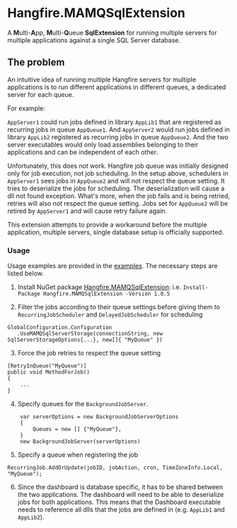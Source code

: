 # Hangfire.MAMQSqlExtension
A **M**ulti-**A**pp, **M**ulti-**Q**ueue **SqlExtension** for running multiple servers for multiple applications against a single SQL Server database.

## The problem
An intuitive idea of running multiple Hangfire servers for multiple applications is to run different applications in different queues, a dedicated server for each queue.

For example: 

`AppServer1` could run jobs defined in library `AppLib1` that are registered as recurring jobs in queue `AppQueue1`. And `AppServer2` would run jobs defined in library `AppLib2` registered as recurring jobs in queue `AppQueue2`. And the two server executables would only load assemblies belonging to their applications and can be independent of each other.

Unfortunately, this does not work. Hangfire job queue was initially designed only for job execution, not job scheduling. In the setup above, schedulers in `AppServer1` sees jobs in `AppQueue2` and will not respect the queue setting. It tries to deserialize the jobs for scheduling. The deserialization will cause a dll not found exception. What's more, when the job fails and is being retried, retries will also not respect the queue setting. Jobs set for `AppQueue2` will be retired by `AppServer1` and will cause retry failure again.

This extension attempts to provide a workaround before the multiple application, multiple servers, single database setup is officially supported.


### Usage
Usage examples are provided in the [examples](https://github.com/GeXiaoguo/Hangfire.MAMQSqlExtension/tree/master/examples). The necessary steps are listed below.

1. Install NuGet package [Hangfire.MAMQSqlExtension](https://www.nuget.org/packages/Hangfire.MAMQSqlExtension/1.0.5):  i.e. `Install-Package Hangfire.MAMQSqlExtension -Version 1.0.5`

2. Filter the jobs according to their queue settings before giving them to `RecurringJobScheduler` and `DelayedJobScheduler` for scheduling

```
GlobalConfiguration.Configuration
   .UseMAMQSqlServerStorage(connectionString, new SqlServerStorageOptions{...}, new[]{ "MyQueue" })
```

3. Force the job retries to respect the queue setting

```
[RetryInQueue("MyQueue")]
public void MethodForJob()
{
    ...
}
```

4. Specify queues for the `BackgroundJobServer`.

```
    var serverOptions = new BackgroundJobServerOptions
    {
        Queues = new [] {"MyQueue"},
    }
    new BackgroundJobServer(serverOptions)
```

5. Specify a queue when registering the job

```
RecurringJob.AddOrUpdate(jobID, jobAction, cron, TimeZoneInfo.Local, "MyQueue");
```

6. Since the dashboard is database specific, it has to be shared between the two applications. The dashboard will need to be able to deserialize jobs for both applications. This means that the Dashboard executable needs to reference all dlls that the jobs are defined in (e.g. `AppLib1` and `AppLib2`).
